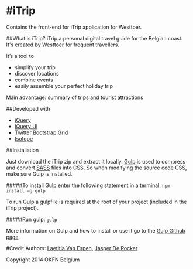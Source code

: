 #iTrip
=====

Contains the front-end for iTrip application for Westtoer.

##What is iTrip?
iTrip a personal digital travel guide for the Belgian coast. It's created by [Westtoer](http://www.westtoer.be/nl) for frequent travellers.

It’s a tool to
  + simplify your trip
  + discover locations
  + combine events
  + easily assemble your perfect holiday trip

Main advantage: summary of trips and tourist attractions 

##Developed with
-	[jQuery](http://jquery.com/)
-	[jQuery UI](http://jqueryui.com/)
-	[Twitter Bootstrap Grid](http://getbootstrap.com/css/#grid)
-	[Isotope](http://isotope.metafizzy.co/)


##Installation

Just download the iTrip zip and extract it locally. [Gulp](http://gulpjs.com/) is used to compress and convert [SASS](http://sass-lang.com/) files into CSS.
So when modifying the source code CSS, make sure Gulp is installed.

#####To install Gulp enter the following statement in a terminal:
`npm install –g gulp`

To run Gulp a gulpfile is required at the root of your project (included in the iTrip project).

#####Run gulp:
`gulp`


More information on Gulp and how to install or use it go to the [Gulp Github page](https://github.com/gulpjs/gulp/blob/master/docs/getting-started.md#getting-started).

#Credit
Authors: [Laetitia Van Espen](https://github.com/L-VE), [Jasper De Rocker](https://github.com/JasperDR)

Copyright 2014 OKFN Belgium


